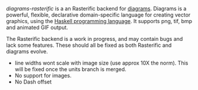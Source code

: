 _diagrams-rasterific_ is a an Rasterific backend for [diagrams]. Diagrams is a powerful,
flexible, declarative domain-specific language for creating vector graphics,
using the [Haskell programming language][haskell]. It supports png, tif, bmp and
animated GIF output.

The Rasterific backend is a work in progress, and may contain bugs and lack
some features. These should all be fixed as both Rasterific and diagrams
evolve.

- line widths wont scale with image size (use approx 10X the norm). This will
  be fixed once the units branch is merged.
- No support for images.
- No Dash offset

[diagrams]: http://projects.haskell.org/diagrams/
[haskell]: http://www.haskell.org/haskellwiki/Haskell
